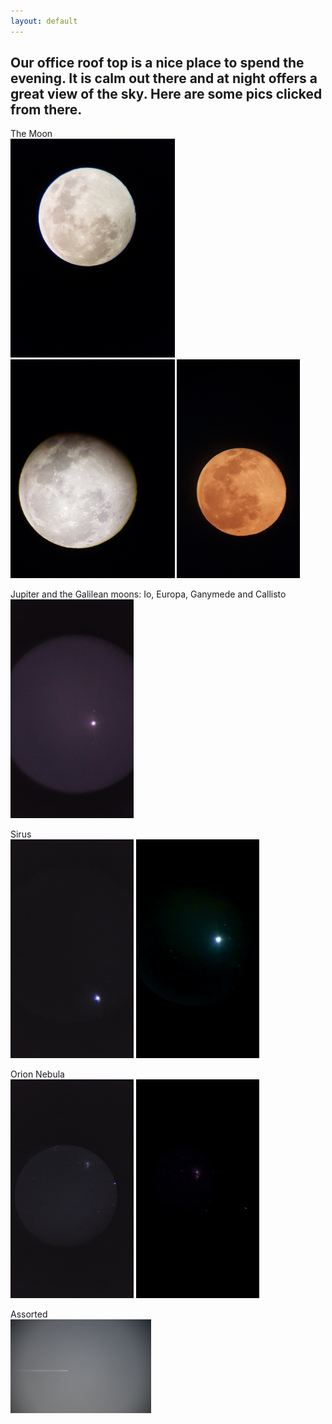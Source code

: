 ```yaml
---
layout: default
---
```

## Our office roof top is a nice place to spend the evening. It is calm out there and at night offers a great view of the sky. Here are some pics clicked from there.

The Moon        
<img src="astropics/20220117_191254.jpg"  height="350">
<img src="astropics/20220117_192534.jpg"  height="350">
<img src="astropics/20220118_185249.jpg"  height="350">   
     
Jupiter and the Galilean moons: Io, Europa, Ganymede and Callisto       
<img src="astropics/20220118_184110.jpg"  height="350">    

 Sirus      
<img src="astropics/20220121_200852.jpg"  height="350">
<img src="astropics/20220123_225942.jpg"  height="350">  

Orion Nebula    
<img src="astropics/20220122_200552.jpg"  height="350">
<img src="astropics/20220123_224439.jpg"  height="350">   
 
Assorted   
<img src="astropics/20220128.JPG"  height="150">   
